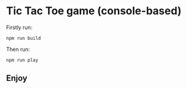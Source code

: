 # Tic Tac Toe game (console-based)

Firstly run:

```
npm run build
```

Then run:

```
npm run play
```

## Enjoy
